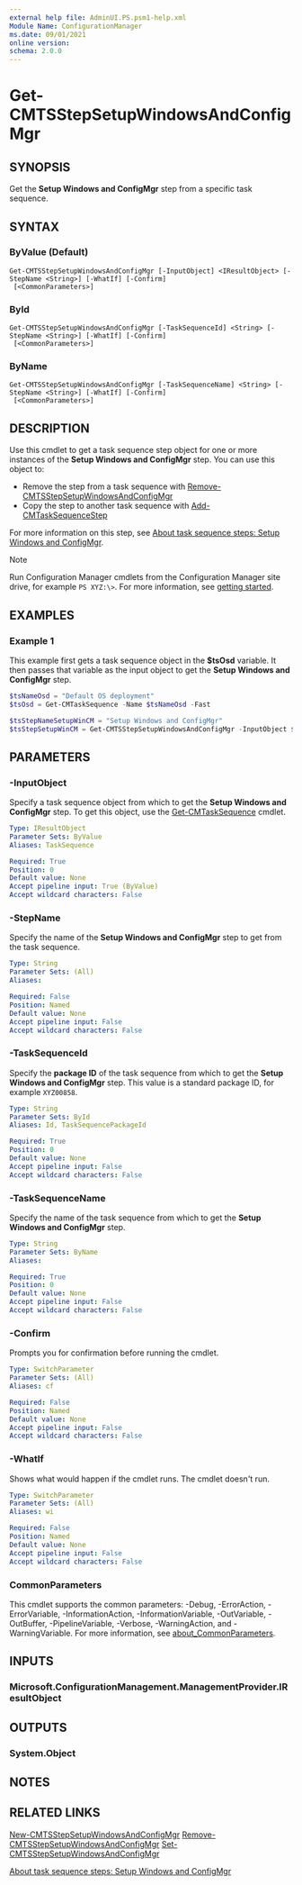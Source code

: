 ```yaml
---
external help file: AdminUI.PS.psm1-help.xml
Module Name: ConfigurationManager
ms.date: 09/01/2021
online version:
schema: 2.0.0
---
```


# Get-CMTSStepSetupWindowsAndConfigMgr

## SYNOPSIS

Get the **Setup Windows and ConfigMgr** step from a specific task sequence.

## SYNTAX

### ByValue (Default)
```
Get-CMTSStepSetupWindowsAndConfigMgr [-InputObject] <IResultObject> [-StepName <String>] [-WhatIf] [-Confirm]
 [<CommonParameters>]
```

### ById
```
Get-CMTSStepSetupWindowsAndConfigMgr [-TaskSequenceId] <String> [-StepName <String>] [-WhatIf] [-Confirm]
 [<CommonParameters>]
```

### ByName
```
Get-CMTSStepSetupWindowsAndConfigMgr [-TaskSequenceName] <String> [-StepName <String>] [-WhatIf] [-Confirm]
 [<CommonParameters>]
```

## DESCRIPTION

Use this cmdlet to get a task sequence step object for one or more instances of the **Setup Windows and ConfigMgr** step. You can use this object to:

- Remove the step from a task sequence with [Remove-CMTSStepSetupWindowsAndConfigMgr](Remove-CMTSStepSetupWindowsAndConfigMgr.md)
- Copy the step to another task sequence with [Add-CMTaskSequenceStep](Add-CMTaskSequenceStep.md)

For more information on this step, see [About task sequence steps: Setup Windows and ConfigMgr](/mem/configmgr/osd/understand/task-sequence-steps#BKMK_SetupWindowsandConfigMgr).

> [!NOTE]
> Run Configuration Manager cmdlets from the Configuration Manager site drive, for example `PS XYZ:\>`. For more information, see [getting started](/powershell/sccm/overview).

## EXAMPLES

### Example 1

This example first gets a task sequence object in the **$tsOsd** variable. It then passes that variable as the input object to get the **Setup Windows and ConfigMgr** step.

```powershell
$tsNameOsd = "Default OS deployment"
$tsOsd = Get-CMTaskSequence -Name $tsNameOsd -Fast

$tsStepNameSetupWinCM = "Setup Windows and ConfigMgr"
$tsStepSetupWinCM = Get-CMTSStepSetupWindowsAndConfigMgr -InputObject $tsOsd -StepName $tsStepNameSetupWinCM
```

## PARAMETERS

### -InputObject

Specify a task sequence object from which to get the **Setup Windows and ConfigMgr** step. To get this object, use the [Get-CMTaskSequence](Get-CMTaskSequence.md) cmdlet.

```yaml
Type: IResultObject
Parameter Sets: ByValue
Aliases: TaskSequence

Required: True
Position: 0
Default value: None
Accept pipeline input: True (ByValue)
Accept wildcard characters: False
```

### -StepName

Specify the name of the **Setup Windows and ConfigMgr** step to get from the task sequence.

```yaml
Type: String
Parameter Sets: (All)
Aliases:

Required: False
Position: Named
Default value: None
Accept pipeline input: False
Accept wildcard characters: False
```

### -TaskSequenceId

Specify the **package ID** of the task sequence from which to get the **Setup Windows and ConfigMgr** step. This value is a standard package ID, for example `XYZ00858`.

```yaml
Type: String
Parameter Sets: ById
Aliases: Id, TaskSequencePackageId

Required: True
Position: 0
Default value: None
Accept pipeline input: False
Accept wildcard characters: False
```

### -TaskSequenceName

Specify the name of the task sequence from which to get the **Setup Windows and ConfigMgr** step.

```yaml
Type: String
Parameter Sets: ByName
Aliases:

Required: True
Position: 0
Default value: None
Accept pipeline input: False
Accept wildcard characters: False
```

### -Confirm

Prompts you for confirmation before running the cmdlet.

```yaml
Type: SwitchParameter
Parameter Sets: (All)
Aliases: cf

Required: False
Position: Named
Default value: None
Accept pipeline input: False
Accept wildcard characters: False
```

### -WhatIf

Shows what would happen if the cmdlet runs. The cmdlet doesn't run.

```yaml
Type: SwitchParameter
Parameter Sets: (All)
Aliases: wi

Required: False
Position: Named
Default value: None
Accept pipeline input: False
Accept wildcard characters: False
```

### CommonParameters
This cmdlet supports the common parameters: -Debug, -ErrorAction, -ErrorVariable, -InformationAction, -InformationVariable, -OutVariable, -OutBuffer, -PipelineVariable, -Verbose, -WarningAction, and -WarningVariable. For more information, see [about_CommonParameters](http://go.microsoft.com/fwlink/?LinkID=113216).

## INPUTS

### Microsoft.ConfigurationManagement.ManagementProvider.IResultObject

## OUTPUTS

### System.Object

## NOTES

## RELATED LINKS

[New-CMTSStepSetupWindowsAndConfigMgr](New-CMTSStepSetupWindowsAndConfigMgr.md)
[Remove-CMTSStepSetupWindowsAndConfigMgr](Remove-CMTSStepSetupWindowsAndConfigMgr.md)
[Set-CMTSStepSetupWindowsAndConfigMgr](Set-CMTSStepSetupWindowsAndConfigMgr.md)

[About task sequence steps: Setup Windows and ConfigMgr](/mem/configmgr/osd/understand/task-sequence-steps#BKMK_SetupWindowsandConfigMgr)

